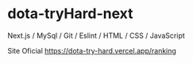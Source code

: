 # dota-tryHard-next

Next.js / MySql / Git / Eslint / HTML / CSS / JavaScript

Site Oficial https://dota-try-hard.vercel.app/ranking
